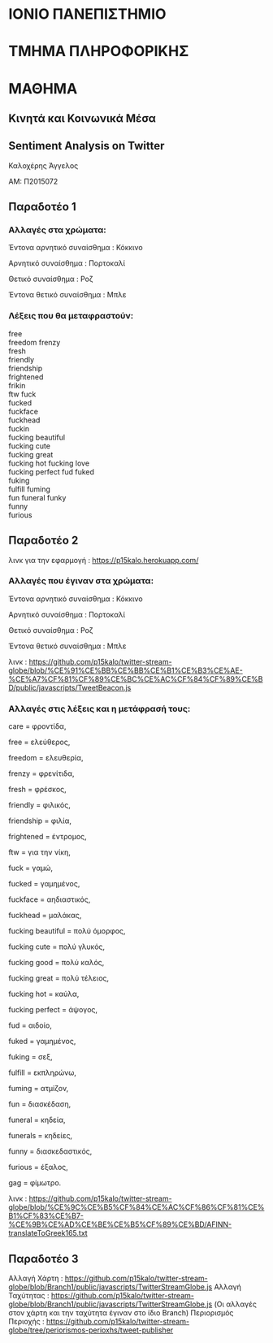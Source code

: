 # ΙΟΝΙΟ ΠΑΝΕΠΙΣΤΗΜΙΟ 

# ΤΜΗΜΑ ΠΛΗΡΟΦΟΡΙΚΗΣ 

# ΜΑΘΗΜΑ

## Κινητά και Κοινωνικά Μέσα

## Sentiment Analysis on Twitter

Καλοχέρης Άγγελος

ΑΜ: Π2015072

## Παραδοτέο 1


### Αλλαγές στα χρώματα:


Έντονα αρνητικό συναίσθημα : Κόκκινο

Αρνητικό συναίσθημα : Πορτοκαλί

Θετικό συναίσθημα : Ροζ

Έντονα θετικό συναίσθημα : Μπλε


### Λέξεις που θα μεταφραστούν: 



free	
freedom
frenzy	
fresh	
friendly	
friendship	
frightened	
frikin	
ftw	
fuck	
fucked	
fuckface	
fuckhead	
fuckin	
fucking beautiful	
fucking cute	
fucking great	
fucking hot	
fucking love	
fucking perfect	
fud	
fuked	
fuking	
fulfill	
fuming	
fun	
funeral	
funky	
funny	
furious	

## Παραδοτέο 2

λινκ για την εφαρμογή : https://p15kalo.herokuapp.com/

### Αλλαγές που έγιναν στα χρώματα:


Έντονα αρνητικό συναίσθημα : Κόκκινο

Αρνητικό συναίσθημα : Πορτοκαλί

Θετικό συναίσθημα : Ροζ

Έντονα θετικό συναίσθημα : Μπλε

λινκ : https://github.com/p15kalo/twitter-stream-globe/blob/%CE%91%CE%BB%CE%BB%CE%B1%CE%B3%CE%AE-%CE%A7%CF%81%CF%89%CE%BC%CE%AC%CF%84%CF%89%CE%BD/public/javascripts/TweetBeacon.js

### Αλλαγές στις λέξεις και η μετάφρασή τους: 

care = φροντίδα, 

free = ελεύθερος, 

freedom = ελευθερία, 

frenzy = φρενίτιδα, 

fresh = φρέσκος, 

friendly = φιλικός, 

friendship = φιλία, 

frightened = έντρομος, 

ftw = για την νίκη, 

fuck = γαμώ, 

fucked	= γαμημένος, 

fuckface = αηδιαστικός, 	

fuckhead = μαλάκας, 

fucking beautiful = πολύ όμορφος, 	

fucking cute = πολύ γλυκός, 

fucking good = πολύ καλός, 

fucking great = πολύ τέλειος, 

fucking hot = καύλα, 

fucking perfect	= άψογος, 

fud = αιδοίο, 

fuked = γαμημένος, 

fuking = σεξ, 

fulfill	= εκπληρώνω, 

fuming	= ατμίζον, 

fun = διασκέδαση, 

funeral	= κηδεία, 

funerals = κηδείες,

funny = διασκεδαστικός, 

furious	= έξαλος, 

gag = φίμωτρο.

λινκ : https://github.com/p15kalo/twitter-stream-globe/blob/%CE%9C%CE%B5%CF%84%CE%AC%CF%86%CF%81%CE%B1%CF%83%CE%B7-%CE%9B%CE%AD%CE%BE%CE%B5%CF%89%CE%BD/AFINN-translateToGreek165.txt



## Παραδοτέο 3

Αλλαγή Χάρτη : https://github.com/p15kalo/twitter-stream-globe/blob/Branch1/public/javascripts/TwitterStreamGlobe.js
Αλλαγή Ταχύτητας : https://github.com/p15kalo/twitter-stream-globe/blob/Branch1/public/javascripts/TwitterStreamGlobe.js
(Οι αλλαγές στον χάρτη και την ταχύτητα έγιναν στο ίδιο Branch)
Περιορισμός Περιοχής : https://github.com/p15kalo/twitter-stream-globe/tree/periorismos-perioxhs/tweet-publisher
